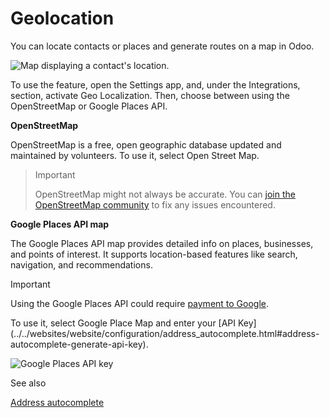 # Geolocation

You can locate contacts or places and generate routes on a map in Odoo.

![Map displaying a contact's location.](../../../_images/contacts1.png)

To use the feature, open the Settings app, and, under the Integrations,
section, activate Geo Localization. Then, choose between using the
OpenStreetMap or Google Places API.

**OpenStreetMap**

OpenStreetMap is a free, open geographic database updated and maintained by
volunteers. To use it, select Open Street Map.

> Important
>
> OpenStreetMap might not always be accurate. You can [join the OpenStreetMap
> community](https://www.openstreetmap.org/fixthemap) to fix any issues
> encountered.

**Google Places API map**

The Google Places API map provides detailed info on places, businesses, and
points of interest. It supports location-based features like search,
navigation, and recommendations.

Important

Using the Google Places API could require [payment to
Google](https://mapsplatform.google.com/pricing/).

To use it, select Google Place Map and enter your [API
Key](../../websites/website/configuration/address_autocomplete.html#address-
autocomplete-generate-api-key).

![Google Places API key](../../../_images/google-places-api-key.png)

See also

[Address
autocomplete](../../websites/website/configuration/address_autocomplete.html)


